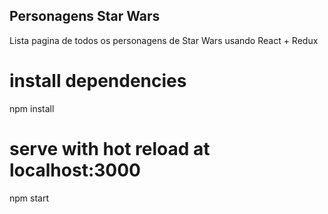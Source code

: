 ## Personagens Star Wars

Lista pagina de todos os personagens de Star Wars usando React + Redux

# install dependencies

npm install

# serve with hot reload at localhost:3000

npm start
